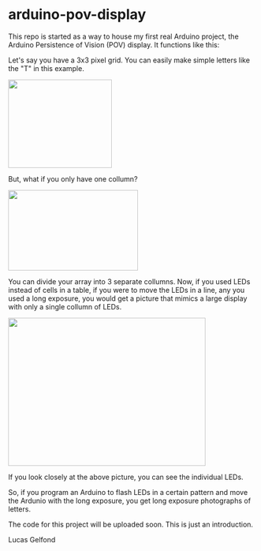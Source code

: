 arduino-pov-display
===================

This repo is started as a way to house my first real Arduino project, the Arduino Persistence of Vision (POV) display. It functions like this:

Let's say you have a 3x3 pixel grid. You can easily make simple letters like the "T" in this example.

<img src="http://i.imgur.com/m60WFg3.png?1" width=210px, height=179px/>

But, what if you only have one collumn?

<img src="http://i.imgur.com/ZjXzWl4.png?1" width=263px, height=163px/>

You can divide your array into 3 separate collumns. Now, if you used LEDs instead of cells in a table, if you were to move the LEDs in a line, any you used a long exposure, you would get a picture that mimics a large display with only a single collumn of LEDs. 

<img src="http://i.imgur.com/U0tp6nZ.jpg?1" width=400, height=300/>

If you look closely at the above picture, you can see the individual LEDs.

So, if you program an Arduino to flash LEDs in a certain pattern and move the Ardunio with the long exposure, you get long exposure photographs of letters. 

The code for this project will be uploaded soon. This is just an introduction. 

Lucas Gelfond

